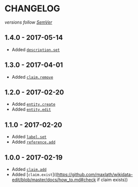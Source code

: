 # CHANGELOG
*versions follow [SemVer](http://semver.org)*

## 1.4.0 - 2017-05-14
* Added [`description.set`]((https://github.com/maxlath/wikidata-edit/blob/master/docs/how_to.md#set-description))

## 1.3.0 - 2017-04-01
* Added [`claim.remove`]((https://github.com/maxlath/wikidata-edit/blob/master/docs/how_to.md#remove-claim))

## 1.2.0 - 2017-02-20
* Added [`entity.create`]((https://github.com/maxlath/wikidata-edit/blob/master/docs/how_to.md#set-label))
* Added [`entity.edit`]((https://github.com/maxlath/wikidata-edit/blob/master/docs/how_to.md#set-label))

## 1.1.0 - 2017-02-20
* Added [`label.set`]((https://github.com/maxlath/wikidata-edit/blob/master/docs/how_to.md#set-label))
* Added [`reference.add`]((https://github.com/maxlath/wikidata-edit/blob/master/docs/how_to.md#add-reference))

## 1.0.0 - 2017-02-19
* Added [`claim.add`]((https://github.com/maxlath/wikidata-edit/blob/master/docs/how_to.md#add-claim))
* Added [`claim.exist`]((https://github.com/maxlath/wikidata-edit/blob/master/docs/how_to.md#check if claim exists))
